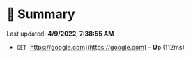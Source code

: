 # 📖 Summary
Last updated: **4/9/2022, 7:38:55 AM**

- `GET` [https://google.com](https://google.com) - **Up** (112ms)
